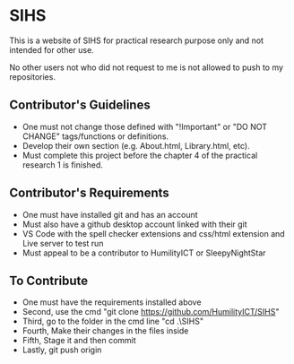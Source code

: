 # SIHS

This is a website of SIHS for practical research purpose only and not intended for other use.

No other users not who did not request to me is not allowed to push to my repositories.

## Contributor's Guidelines

- One must not change those defined with "!Important" or "DO NOT CHANGE" tags/functions or definitions.  
- Develop their own section (e.g. About.html, Library.html, etc).  
- Must complete this project before the chapter 4 of the practical research 1 is finished.

## Contributor's Requirements

- One must have installed git and has an account
- Must also have a github desktop account linked with their git
- VS Code with the spell checker extensions and css/html extension and Live server to test run
- Must appeal to be a contributor to HumilityICT or SleepyNightStar

## To Contribute

- One must have the requirements installed above
- Second, use the cmd "git clone <https://github.com/HumilityICT/SIHS>"
- Third, go to the folder in the cmd line "cd .\SIHS"
- Fourth, Make their changes in the files inside
- Fifth, Stage it and then commit
- Lastly, git push origin

